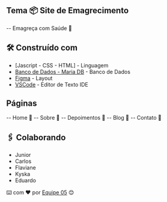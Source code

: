 ## Tema 📦 Site de Emagrecimento 
-- Emagreça com Saúde 🚀

## 🛠️ Construído com

* [Jascript - CSS - HTML] - Linguagem
* [Banco de Dados - Maria DB](https://mariadb.org) - Banco de Dados
* [Figma](https://www.figma.com) - Layout
* [VSCode](https://code.visualstudio.com) - Editor de Texto IDE

## Páginas
-- Home  📌
-- Sobre  📌
-- Depoimentos  📌
-- Blog  📌
-- Contato  📌

## 🖇️ Colaborando
- Junior
- Carlos
- Flaviane
- Kyska
- Eduardo

⌨️ com ❤️ por [Equipe 05](https://github.com/eduardotecnologo/ProjectTalentCloud) 😊